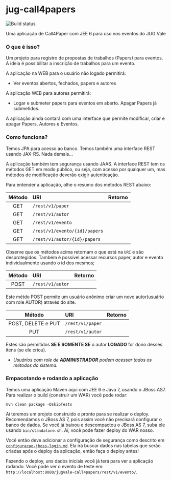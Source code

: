 jug-call4papers
===============

![Build status](https://travis-ci.org/CodeVale/jug-call4papers.png)

Uma aplicação de Call4Paper com JEE 6 para uso nos eventos do JUG Vale

### O que é isso?

Um projeto para registro de propostas de trabalhos (Papers) para eventos. A ideia é possibilitar a inscrição de trabalhos para um evento.

A aplicação na WEB para o usuário não logado permitirá:

* Ver eventos abertos, fechados, papers e autores

A aplicação WEB para autores permitirá:

* Logar e submeter papers para eventos em aberto. Apagar Papers já submetidos.

A aplicação ainda contará com uma interface que permite modificar, criar e apagar Papers, Autores e Eventos. 


### Como funciona?

Temos JPA para acesso ao banco. Temos também uma interface REST usando JAX-RS. Nada demais...

A aplicação também tem segurança usando JAAS. A interface REST tem os métodos GET em modo público, ou seja, com acesso por qualquer um, mas métodos de modificação deverão exigir autenticação. 

Para entender a aplicação, olhe o resumo dos métodos REST abaixo:


Método 	  | URI											              | Retorno 
:-----:	  | :-------------------------------------| :------------------
GET		    | `/rest/v1/paper`                      |  
GET		    | `/rest/v1/autor`                      |  
GET		    | `/rest/v1/evento`                     |  
GET		    | `/rest/v1/evento/{id}/papers`         |  
GET		    | `/rest/v1/autor/{id}/papers`          |  

Observe que os métodos acima retornam o que está na `URI` e são desprotegidos. Também é possível acessar recursos paper, autor e evento individualmente usando o id dos mesmos;

Método 	  | URI											              | Retorno           
:-----:	  | :-------------------------------------| :------------------
POST		  | `/rest/v1/autor`                      | 

Este métdo POST permite um usuário anônimo criar um novo autor(usuário com role AUTOR) através do site.

Método 	  | URI											              | Retorno           
:-----:	  | :-------------------------------------| :------------------
POST, DELETE e PUT		  | `/rest/v1/paper`                      | 
PUT		  | `/rest/v1/autor`                     | 


Estes são permitidos **SE E SOMENTE SE** o autor **LOGADO** for dono desses itens (se ele criou).

* _Usuários com role de **ADMINISTRADOR** podem acessar todos os métodos do sistema._

### Empacotando e rodando a aplicação

Temos uma aplicação Maven aqui com JEE 6 e Java 7, usando o JBoss AS7. Para realizar o build (construir um WAR) você pode rodar:

`mvn clean package -DskipTests`

Aí teremos um projeto construido e pronto para se realizar o deploy. Recomendamos o JBoss AS 7, pois assim você não precisará configurar o banco de dados.
Se você já baixou e descompactou o JBoss AS 7, suba ele usando `bin/standalone.sh`. Aí, você pode fazer deploy do WAR nosso. 

Você então deve adicionar a configuração de segurança como descrito em [`configuracao-jboss-login.md`](https://github.com/CodeVale/jug-call4papers/blob/master/configuracao-jboss-login.md). Ela irá buscar dados nas tabelas que serão criadas após o deploy da aplicação, então faça o deploy antes!

Fazendo o deploy, uns dados inicíais você já terá para ver a aplicação rodando. Você pode ver o evento de teste em: `http://localhost:8080/jugvale-call4papers/rest/v1/evento/`.







